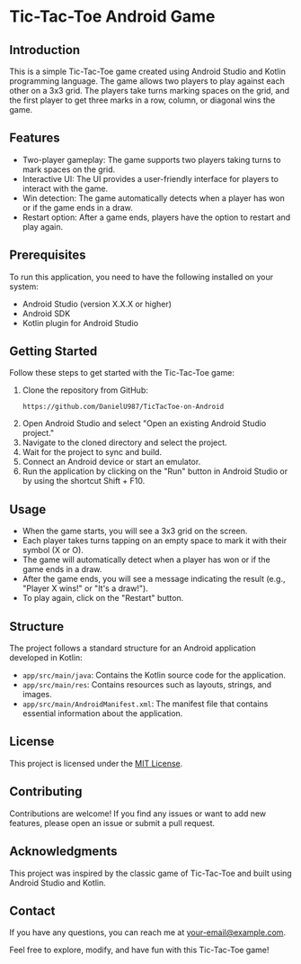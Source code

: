 # Tic-Tac-Toe Android Game

## Introduction
This is a simple Tic-Tac-Toe game created using Android Studio and Kotlin programming language. The game allows two players to play against each other on a 3x3 grid. The players take turns marking spaces on the grid, and the first player to get three marks in a row, column, or diagonal wins the game.

## Features
- Two-player gameplay: The game supports two players taking turns to mark spaces on the grid.
- Interactive UI: The UI provides a user-friendly interface for players to interact with the game.
- Win detection: The game automatically detects when a player has won or if the game ends in a draw.
- Restart option: After a game ends, players have the option to restart and play again.

## Prerequisites
To run this application, you need to have the following installed on your system:
- Android Studio (version X.X.X or higher)
- Android SDK
- Kotlin plugin for Android Studio

## Getting Started
Follow these steps to get started with the Tic-Tac-Toe game:

1. Clone the repository from GitHub:
   ```
   https://github.com/DanielU987/TicTacToe-on-Android
   ```
3. Open Android Studio and select "Open an existing Android Studio project."
4. Navigate to the cloned directory and select the project.
5. Wait for the project to sync and build.
6. Connect an Android device or start an emulator.
7. Run the application by clicking on the "Run" button in Android Studio or by using the shortcut Shift + F10.

## Usage
- When the game starts, you will see a 3x3 grid on the screen.
- Each player takes turns tapping on an empty space to mark it with their symbol (X or O).
- The game will automatically detect when a player has won or if the game ends in a draw.
- After the game ends, you will see a message indicating the result (e.g., "Player X wins!" or "It's a draw!").
- To play again, click on the "Restart" button.

## Structure
The project follows a standard structure for an Android application developed in Kotlin:

- `app/src/main/java`: Contains the Kotlin source code for the application.
- `app/src/main/res`: Contains resources such as layouts, strings, and images.
- `app/src/main/AndroidManifest.xml`: The manifest file that contains essential information about the application.

## License
This project is licensed under the [MIT License](LICENSE).

## Contributing
Contributions are welcome! If you find any issues or want to add new features, please open an issue or submit a pull request.

## Acknowledgments
This project was inspired by the classic game of Tic-Tac-Toe and built using Android Studio and Kotlin.

## Contact
If you have any questions, you can reach me at [your-email@example.com](mailto:your-email@example.com).

Feel free to explore, modify, and have fun with this Tic-Tac-Toe game!
